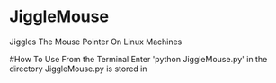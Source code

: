 # JiggleMouse
Jiggles The Mouse Pointer On Linux Machines

#How To Use
From the Terminal Enter 'python JiggleMouse.py' in the directory JiggleMouse.py is stored in
